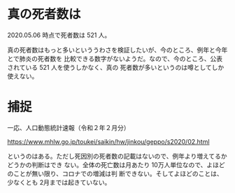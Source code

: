 # 真の死者数は

2020.05.06 時点で死者数は 521 人。

真の死者数はもっと多いといううわさを検証したいが、今のところ、例年と今年とで肺炎の死者数を
比較できる数字がないようだ。なので、今のところ、公表されている 521 人を使うしかなく、真の
死者数が多いというのは噂としてしか使えない。
 
# 捕捉

一応、人口動態統計速報（令和２年２月分）

https://www.mhlw.go.jp/toukei/saikin/hw/jinkou/geppo/s2020/02.html

というのはある。ただし死因別の死者数の記載はないので、例年より増えてるかどうかの判断はでき
ない。全体の死亡数は月あたり 10万人単位なので、よほどのことが無い限り、コロナでの増減は判
断できない。そしてよほどのことは、少なくとも 2月までは起きていない。
